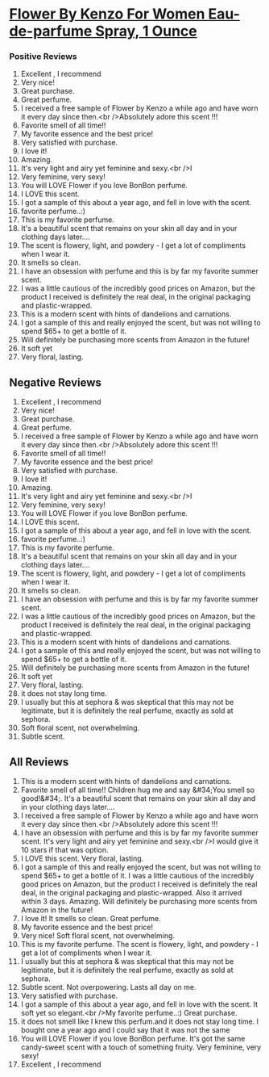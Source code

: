 # [Flower By Kenzo For Women Eau-de-parfume Spray, 1 Ounce](https://products.checkmycream.com/products/Flower-By-Kenzo-For-Women-Eau-de-parfume-Spray-1-Ounce.html)

### Positive Reviews

<ol>
      <li>Excellent , I recommend</li>
      <li>Very nice!</li>
      <li>Great purchase.</li>
      <li>Great perfume.</li>
      <li>I received a free sample of Flower by Kenzo a while ago and have worn it every day since then.&lt;br /&gt;Absolutely adore this scent !!!</li>
      <li>Favorite smell of all time!!</li>
      <li>My favorite essence and the best price!</li>
      <li>Very satisfied with purchase.</li>
      <li>I love it!</li>
      <li>Amazing.</li>
      <li>It&#x27;s very light and airy yet feminine and sexy.&lt;br /&gt;I</li>
      <li>Very feminine, very sexy!</li>
      <li>You will LOVE Flower if you love BonBon perfume.  </li>
      <li>I LOVE this scent.</li>
      <li>I got a sample of this about a year ago, and fell in love with the scent.  </li>
      <li>favorite perfume..:)  </li>
      <li>This is my favorite perfume.</li>
      <li>It&#x27;s a beautiful scent that remains on your skin all day and in your clothing days later....</li>
      <li>The scent is flowery, light, and powdery - I get a lot of compliments when I wear it.</li>
      <li>It smells so clean.</li>
      <li>I have an obsession with perfume and this is by far my favorite summer scent.  </li>
      <li>I was a little cautious of the incredibly good prices on Amazon, but the product I received is definitely the real deal, in the original packaging and plastic-wrapped.</li>
      <li>This is a modern scent with hints of dandelions and carnations.</li>
      <li>I got a sample of this and really enjoyed the scent, but was not willing to spend $65+ to get a bottle of it.</li>
      <li>Will definitely be purchasing more scents from Amazon in the future!</li>
      <li>It soft yet</li>
      <li>Very floral, lasting.</li>
</ol>


<h2>Negative Reviews</h2>
<ol>
<li> Excellent , I recommend</li>
<li> Very nice!</li>
<li> Great purchase.</li>
<li> Great perfume.</li>
<li> I received a free sample of Flower by Kenzo a while ago and have worn it every day since then.&lt;br /&gt;Absolutely adore this scent !!!</li>
<li> Favorite smell of all time!!</li>
<li> My favorite essence and the best price!</li>
<li> Very satisfied with purchase.</li>
<li> I love it!</li>
<li> Amazing.</li>
<li> It&#x27;s very light and airy yet feminine and sexy.&lt;br /&gt;I</li>
<li> Very feminine, very sexy!</li>
<li> You will LOVE Flower if you love BonBon perfume.  </li>
<li> I LOVE this scent.</li>
<li> I got a sample of this about a year ago, and fell in love with the scent.  </li>
<li> favorite perfume..:)  </li>
<li> This is my favorite perfume.</li>
<li> It&#x27;s a beautiful scent that remains on your skin all day and in your clothing days later....</li>
<li> The scent is flowery, light, and powdery - I get a lot of compliments when I wear it.</li>
<li> It smells so clean.</li>
<li> I have an obsession with perfume and this is by far my favorite summer scent.  </li>
<li> I was a little cautious of the incredibly good prices on Amazon, but the product I received is definitely the real deal, in the original packaging and plastic-wrapped.</li>
<li> This is a modern scent with hints of dandelions and carnations.</li>
<li> I got a sample of this and really enjoyed the scent, but was not willing to spend $65+ to get a bottle of it.</li>
<li> Will definitely be purchasing more scents from Amazon in the future!</li>
<li> It soft yet</li>
<li> Very floral, lasting.</li>
<li> it does not stay long time.</li>
<li> I usually but this at sephora &amp; was skeptical that this may not be legitimate, but it is definitely the real perfume, exactly as sold at sephora.</li>
<li> Soft floral scent, not overwhelming.</li>
<li> Subtle scent.  </li>
</ol>

<h2>All Reviews</h2>

<ol>
    <li> This is a modern scent with hints of dandelions and carnations.</li>
    <li> Favorite smell of all time!! Children hug me and say &amp;#34;You smell so good!&amp;#34;. It&#x27;s a beautiful scent that remains on your skin all day and in your clothing days later....</li>
    <li> I received a free sample of Flower by Kenzo a while ago and have worn it every day since then.&lt;br /&gt;Absolutely adore this scent !!!</li>
    <li> I have an obsession with perfume and this is by far my favorite summer scent.  It&#x27;s very light and airy yet feminine and sexy.&lt;br /&gt;I would give it 10 stars if that was option.</li>
    <li> I LOVE this scent. Very floral, lasting.</li>
    <li> I got a sample of this and really enjoyed the scent, but was not willing to spend $65+ to get a bottle of it. I was a little cautious of the incredibly good prices on Amazon, but the product I received is definitely the real deal, in the original packaging and plastic-wrapped. Also it arrived within 3 days. Amazing. Will definitely be purchasing more scents from Amazon in the future!</li>
    <li> I love it! It smells so clean. Great perfume.</li>
    <li> My favorite essence and the best price!</li>
    <li> Very nice! Soft floral scent, not overwhelming.</li>
    <li> This is my favorite perfume. The scent is flowery, light, and powdery - I get a lot of compliments when I wear it.</li>
    <li> I usually but this at sephora &amp; was skeptical that this may not be legitimate, but it is definitely the real perfume, exactly as sold at sephora.</li>
    <li> Subtle scent.  Not overpowering.  Lasts all day on me.</li>
    <li> Very satisfied with purchase.</li>
    <li> I got a sample of this about a year ago, and fell in love with the scent.  It soft yet so elegant.&lt;br /&gt;My favorite perfume..:)  Great purchase.</li>
    <li> it does not smell like I knew this perfum.and it does not stay long time. I bought one a year ago and I could say that it was not the same</li>
    <li> You will LOVE Flower if you love BonBon perfume.  It&#x27;s got the same candy-sweet scent with a touch of something fruity.  Very feminine, very sexy!</li>
    <li> Excellent , I recommend</li>
</ol>




